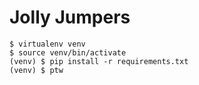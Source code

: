 # Jolly Jumpers

```
$ virtualenv venv
$ source venv/bin/activate
(venv) $ pip install -r requirements.txt
(venv) $ ptw
```
